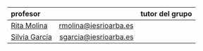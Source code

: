<!-- TITLE: Economía -->
|profesor                                              |                         |tutor del grupo|
|:------------------------------------------------------|-------------------------:|:-:|
|[Rita Molina](/departamento/economia/rmolina)                        |rmolina@iesrioarba.es    ||
|[Silvia García](/departamento/economia/sgarcia)                      |sgarcia@iesrioarba.es    ||

